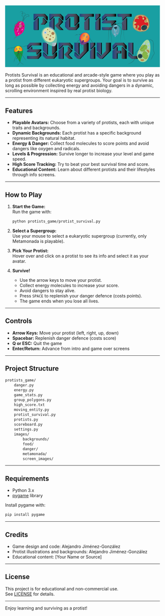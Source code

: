 <p align="center">
  <img src="images/screen_images/tittle.png" alt="Protists Survival Title" />
</p>

Protists Survival is an educational and arcade-style game where you play as a protist from different eukaryotic supergroups. Your goal is to survive as long as possible by collecting energy and avoiding dangers in a dynamic, scrolling environment inspired by real protist biology.

---

## Features

- **Playable Avatars:** Choose from a variety of protists, each with unique traits and backgrounds.
- **Dynamic Backgrounds:** Each protist has a specific background representing its natural habitat.
- **Energy & Danger:** Collect food molecules to score points and avoid dangers like oxygen and radicals.
- **Levels & Progression:** Survive longer to increase your level and game speed.
- **High Score Tracking:** Try to beat your best survival time and score.
- **Educational Content:** Learn about different protists and their lifestyles through info screens.

---

## How to Play

1. **Start the Game:**  
   Run the game with:
   ```bash
   python protists_game/protist_survival.py
   ```

2. **Select a Supergroup:**  
   Use your mouse to select a eukaryotic supergroup (currently, only Metamonada is playable).

3. **Pick Your Protist:**  
   Hover over and click on a protist to see its info and select it as your avatar.

4. **Survive!**  
   - Use the arrow keys to move your protist.
   - Collect energy molecules to increase your score.
   - Avoid dangers to stay alive.
   - Press `SPACE` to replenish your danger defence (costs points).
   - The game ends when you lose all lives.

---

## Controls

- **Arrow Keys:** Move your protist (left, right, up, down)
- **Spacebar:** Replenish danger defence (costs score)
- **Q or ESC:** Quit the game
- **Enter/Return:** Advance from intro and game over screens

---

## Project Structure

```
protists_game/
    danger.py
    energy.py
    game_stats.py
    group_polygons.py
    high_score.txt
    moving_entity.py
    protist_survival.py
    protists.py
    scoreboard.py
    settings.py
    images/
        backgrounds/
        food/
        danger/
        metamonada/
        screen_images/
```

---

## Requirements

- Python 3.x
- [pygame](https://www.pygame.org/) library

Install pygame with:
```bash
pip install pygame
```

---

## Credits

- Game design and code: Alejandro Jiménez-González
- Protist illustrations and backgrounds: Alejandro Jiménez-González
- Educational content: [Your Name or Source]

---

## License

This project is for educational and non-commercial use.  
See [LICENSE](LICENSE) for details.

---

Enjoy learning and surviving as a protist!